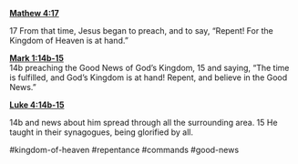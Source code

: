 **[Mathew 4:17](http://www.blueletterbible.org/search/preSearch.cfm?Criteria=Mathew+4.17&t=NIV)**

17 From that time, Jesus began to preach, and to say, “Repent! For the Kingdom of Heaven is at hand.” 

**[Mark 1:14b-15](http://www.blueletterbible.org/search/preSearch.cfm?Criteria=Mark+1.14b+15&t=NIV)**  
14b preaching the Good News of God’s Kingdom, 15 and saying, “The time is fulfilled, and God’s Kingdom is at hand! Repent, and believe in the Good News.”

**[Luke 4:14b-15](http://www.blueletterbible.org/search/preSearch.cfm?Criteria=Luke+4.14b+15&t=NIV)**

14b and news about him spread through all the surrounding area. 15 He taught in their synagogues, being glorified by all.

#kingdom-of-heaven #repentance #commands #good-news 